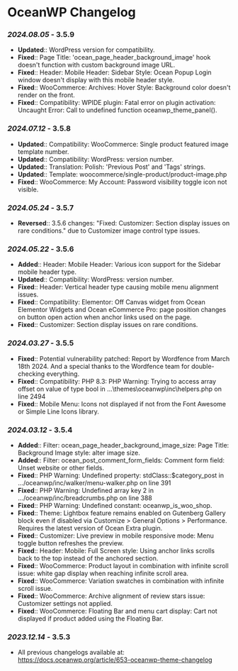 # OceanWP Changelog

### _2024.08.05_ - 3.5.9
- **Updated**:: WordPress version for compatibility.
- **Fixed**:: Page Title: 'ocean_page_header_background_image' hook doesn't function with custom background image URL.
- **Fixed**:: Header: Mobile Header: Sidebar Style: Ocean Popup Login window doesn't display with this mobile header style.
- **Fixed**:: WooCommerce: Archives: Hover Style: Background color doesn't render on the front.
- **Fixed**:: Compatibility: WPIDE plugin: Fatal error on plugin activation: Uncaught Error: Call to undefined function oceanwp_theme_panel().

### _2024.07.12_ - 3.5.8
- **Updated**:: Compatibility: WooCommerce: Single product featured image template number.
- **Updated**:: Compatibility: WordPress: version number.
- **Updated**:: Translation: Polish: 'Previous Post' and 'Tags' strings.
- **Updated**:: Template: woocommerce/single-product/product-image.php
- **Fixed**:: WooCommerce: My Account: Password visibility toggle icon not visible.

### _2024.05.24_ - 3.5.7
- **Reversed**:: 3.5.6 changes: "Fixed: Customizer: Section display issues on rare conditions." due to Customizer image control type issues.

### _2024.05.22_ - 3.5.6
- **Added**:: Header: Mobile Header: Various icon support for the Sidebar mobile header type.
- **Updated**:: Compatibility: WordPress: version number.
- **Fixed**:: Header: Vertical header type causing mobile menu alignment issues.
- **Fixed**:: Compatibility: Elementor: Off Canvas widget from Ocean Elementor Widgets and Ocean eCommerce Pro: page position changes on button open action when anchor links used on the page.
- **Fixed**:: Customizer: Section display issues on rare conditions.

### _2024.03.27_ - 3.5.5
- **Fixed**:: Potential vulnerability patched: Report by Wordfence from March 18th 2024. And a special thanks to the Wordfence team for double-checking everything.
- **Fixed**:: Compatibility: PHP 8.3: PHP Warning:  Trying to access array offset on value of type bool in ...\themes\oceanwp\inc\helpers.php on line 2494
- **Fixed**:: Mobile Menu: Icons not displayed if not from the Font Awesome or Simple Line Icons library.

### _2024.03.12_ - 3.5.4
- **Added**:: Filter: ocean_page_header_background_image_size: Page Title: Background Image style: alter image size.
- **Added**:: Filter: ocean_post_comment_form_fields: Comment form field: Unset website or other fields.
- **Fixed**:: PHP Warning: Undefined property: stdClass::$category_post in .../oceanwp/inc/walker/menu-walker.php on line 391
- **Fixed**:: PHP Warning: Undefined array key 2 in .../oceanwp/inc/breadcrumbs.php on line 388
- **Fixed**:: PHP Warning: Undefined constant: oceanwp_is_woo_shop.
- **Fixed**:: Theme: Lightbox feature remains enabled on Gutenberg Gallery block even if disabled via Customize > General Options > Performance. Requires the latest version of Ocean Extra plugin.
- **Fixed**:: Customizer: Live preview in mobile responsive mode: Menu toggle button refreshes the preview.
- **Fixed**:: Header: Mobile: Full Screen style: Using anchor links scrolls back to the top instead of the anchored section.
- **Fixed**:: WooCommerce: Product layout in combination with infinite scroll issue: white gap display when reaching infinite scroll area.
- **Fixed**:: WooCommerce: Variation swatches in combination with infinite scroll issue.
- **Fixed**:: WooCommerce: Archive alignment of review stars issue: Customizer settings not applied.
- **Fixed**:: WooCommerce: Floating Bar and menu cart display: Cart not displayed if product added using the Floating Bar.

### _2023.12.14_ - 3.5.3
- All previous changelogs available at: https://docs.oceanwp.org/article/653-oceanwp-theme-changelog